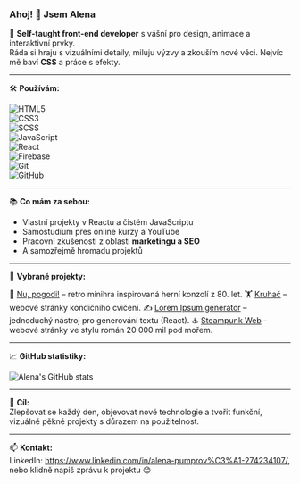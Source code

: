 ### Ahoj! 👋 Jsem Alena

🎨 **Self-taught front-end developer** s vášní pro design, animace a interaktivní prvky.  
Ráda si hraju s vizuálními detaily, miluju výzvy a zkouším nové věci. Nejvíc mě baví **CSS** a práce s efekty.

---

🛠️ **Používám:**

![HTML5](https://img.shields.io/badge/-HTML5-E34F26?logo=html5&logoColor=white&style=plastic)  
![CSS3](https://img.shields.io/badge/-CSS3-1572B6?logo=css3&logoColor=white&style=plastic)  
![SCSS](https://img.shields.io/badge/-SCSS-CC6699?logo=sass&logoColor=white&style=plastic)  
![JavaScript](https://img.shields.io/badge/-JavaScript-F7DF1E?logo=javascript&logoColor=black&style=plastic)  
![React](https://img.shields.io/badge/-React-61DAFB?logo=react&logoColor=black&style=plastic)  
![Firebase](https://img.shields.io/badge/-Firebase-FFCA28?logo=firebase&logoColor=black&style=plastic)  
![Git](https://img.shields.io/badge/-Git-F05032?logo=git&logoColor=white&style=plastic)  
![GitHub](https://img.shields.io/badge/-GitHub-181717?logo=github&logoColor=white&style=plastic)

---

📚 **Co mám za sebou:**

- Vlastní projekty v Reactu a čistém JavaScriptu
- Samostudium přes online kurzy a YouTube
- Pracovní zkušenosti z oblasti **marketingu a SEO**
- A  samozřejmě hromadu projektů

---

📌 **Vybrané projekty:**

🧩 [Nu, pogodi!](https://github.com/Alena0490/Nu-pogodi) – retro minihra inspirovaná herní konzolí z 80. let.
🏋️ [Kruhač](https://github.com/Alena0490/Kruh-) – webové stránky kondičního cvičení.
✍️ [Lorem Ipsum generátor](https://github.com/Alena0490/Lorem-Ipsum-Generator) – jednoduchý nástroj pro generování textu (React).
⚓ [Steampunk Web](https://github.com/Alena0490/20000-Leagues)  - webové stránky ve stylu román 20 000 mil pod mořem.

---

📈 **GitHub statistiky:**

![Alena's GitHub stats](https://github-readme-stats.vercel.app/api?username=Alena0490&show_icons=true&theme=default)

---

🎯 **Cíl:**  
Zlepšovat se každý den, objevovat nové technologie a tvořit funkční, vizuálně pěkné projekty s důrazem na použitelnost.

---

📫 **Kontakt:**  
LinkedIn: https://www.linkedin.com/in/alena-pumprov%C3%A1-274234107/, 
nebo klidně napiš zprávu k projektu 😊
